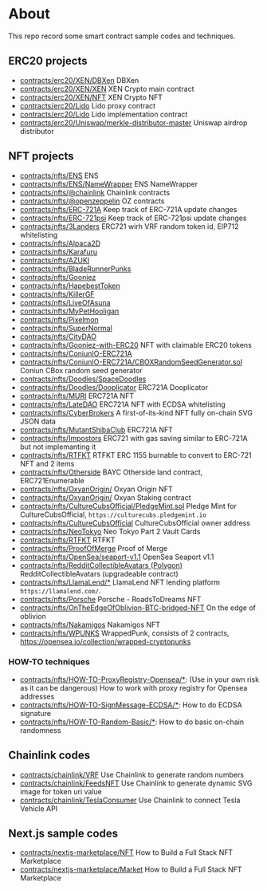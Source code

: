 # About

This repo record some smart contract sample codes and techniques.

## ERC20 projects

- [contracts/erc20/XEN/DBXen](https://etherscan.io/address/0xf5c80c305803280b587f8cabbccdc4d9bf522abd#code) DBXen
- [contracts/erc20/XEN/XEN](https://etherscan.io/address/0x06450dEe7FD2Fb8E39061434BAbCFC05599a6Fb8) XEN Crypto main contract
- [contracts/erc20/XEN/NFT](https://etherscan.io/address/0x0a252663DBCc0b073063D6420a40319e438Cfa59) XEN Crypto NFT
- [contracts/erc20/Lido](https://etherscan.io/address/0xae7ab96520DE3A18E5e111B5EaAb095312D7fE84#readProxyContract) Lido proxy contract
- [contracts/erc20/Lido](https://etherscan.io/address/0x47ebab13b806773ec2a2d16873e2df770d130b50#code) Lido implementation contract
- [contracts/erc20/Uniswap/merkle-distributor-master](https://github.com/Uniswap/merkle-distributor) Uniswap airdrop distributor

## NFT projects

- [contracts/nfts/ENS](https://etherscan.io/address/0x57f1887a8bf19b14fc0df6fd9b2acc9af147ea85#code) ENS
- [contracts/nfts/ENS/NameWrapper](https://etherscan.io/address/0xd4416b13d2b3a9abae7acd5d6c2bbdbe25686401#code) ENS NameWrapper
- [contracts/nfts/@chainlink](https://openzeppelin.com/) Chainlink contracts
- [contracts/nfts/@openzeppelin](https://openzeppelin.com/) OZ contracts
- [contracts/nfts/ERC-721A](https://github.com/chiru-labs/ERC721A/releases) Keep track of ERC-721A update changes
- [contracts/nfts/ERC-721psi](https://github.com/estarriolvetch/ERC721Psi/releases) Keep track of ERC-721psi update changes
- [contracts/nfts/3Landers](https://etherscan.io/address/0xb4d06d46a8285f4ec79fd294f78a881799d8ced9#code) ERC721 wirh VRF random token id, EIP712 whitelisting
- [contracts/nfts/Alpaca2D](https://etherscan.io/address/0x3db5463a9e2d04334192c6f2dd4b72def4751a61)
- [contracts/nfts/Karafuru](https://etherscan.io/address/0xd2f668a8461d6761115daf8aeb3cdf5f40c532c6)
- [contracts/nfts/AZUKI](https://etherscan.io/address/0xed5af388653567af2f388e6224dc7c4b3241c544)
- [contracts/nfts/BladeRunnerPunks](https://etherscan.io/address/0x0651132f094551f9d4e40de3e1e2f8b7ac149c3a)
- [contracts/nfts/Gooniez](https://etherscan.io/address/0x18cd9fda7d584401d04e30bf73fb0013efe65bb0)
- [contracts/nfts/HapebestToken](https://etherscan.io/address/0x4db1f25d3d98600140dfc18deb7515be5bd293af)
- [contracts/nfts/KillerGF](https://etherscan.io/address/0x6be69b2a9b153737887cfcdca7781ed1511c7e36)
- [contracts/nfts/LiveOfAsuna](https://etherscan.io/address/0xaf615b61448691fc3e4c61ae4f015d6e77b6cca8)
- [contracts/nfts/MyPetHooligan](https://etherscan.io/address/0x09233d553058c2f42ba751c87816a8e9fae7ef10)
- [contracts/nfts/Pixelmon](https://etherscan.io/address/0x32973908faee0bf825a343000fe412ebe56f802a)
- [contracts/nfts/SuperNormal](https://etherscan.io/address/0xd532b88607b1877fe20c181cba2550e3bbd6b31c)
- [contracts/nfts/CityDAO](https://etherscan.io/address/0x7eef591a6cc0403b9652e98e88476fe1bf31ddeb)
- [contracts/nfts/Gooniez-with-ERC20](https://etherscan.io/address/0x18cd9fda7d584401d04e30bf73fb0013efe65bb0) NFT with claimable ERC20 tokens
- [contracts/nfts/ConiunIO-ERC721A](https://etherscan.io/address/0x03ef30e1aee25abd320ad961b8cd31aa1a011c97)
- [contracts/nfts/ConiunIO-ERC721A/CBOXRandomSeedGenerator.sol](https://etherscan.io/address/0xaf8BFFf3962E49afaEA9e49BbaFAb57F4daa77E0) Coniun CBox random seed generator
- [contracts/nfts/Doodles/SpaceDoodles](https://etherscan.io/address/0x620b70123fb810f6c653da7644b5dd0b6312e4d8)
- [contracts/nfts/Doodles/Dooplicator](https://etherscan.io/address/0x466cfcd0525189b573e794f554b8a751279213ac) ERC721A Dooplicator
- [contracts/nfts/MURI](https://etherscan.io/address/0x4b61413d4392c806e6d0ff5ee91e6073c21d6430) ERC721A NFT
- [contracts/nfts/LateDAO](https://etherscan.io/address/0x9717e477cc5869a4a228361492b9bf7b8db58582) ERC721A NFT with ECDSA whitelisting
- [contracts/nfts/CyberBrokers](https://etherscan.io/address/0x892848074ddea461a15f337250da3ce55580ca85) A first-of-its-kind NFT fully on-chain SVG JSON data
- [contracts/nfts/MutantShibaClub](https://etherscan.io/address/0xca95777971c7c438eecbd8bfc23249fbee99e716) ERC721A NFT
- [contracts/nfts/Impostors](https://etherscan.io/address/0x3110ef5f612208724ca51f5761a69081809f03b7) ERC721 with gas saving similar to ERC-721A but not implemanting it
- [contracts/nfts/RTFKT](https://etherscan.io/address/0x86825dfca7a6224cfbd2da48e85df2fc3aa7c4b1) RTFKT ERC 1155 burnable to convert to ERC-721 NFT and 2 items
- [contracts/nfts/Otherside](https://etherscan.io/address/0x34d85c9cdeb23fa97cb08333b511ac86e1c4e258) BAYC Otherside land contract, ERC721Enumerable
- [contracts/nfts/OxyanOrigin/](https://etherscan.io/address/0xe106c63e655df0e300b78336af587f300cff9e76) Oxyan Origin NFT
- [contracts/nfts/OxyanOrigin/](https://etherscan.io/address/0xbba10c994e2780b459cf6511d9ad3d4f5d38b5a1) Oxyan Staking contract
- [contracts/nfts/CultureCubsOfficial/PledgeMint.sol](https://etherscan.io/address/0xFbFFbe6F2e0f4b5D0C3DA9b6813d99a4F18fB358) Pledge Mint for CultureCubsOfficial, `https://culturecubs.pledgemint.io`
- [contracts/nfts/CultureCubsOfficial](https://etherscan.io/address/0xAc047cF33CBAcEd70E77Efb41Cff705A31031d26) CultureCubsOfficial owner address
- [contracts/nfts/NeoTokyo](https://etherscan.io/address/0xab0b0dd7e4eab0f9e31a539074a03f1c1be80879#code) Neo Tokyo Part 2 Vault Cards
- [contracts/nfts/RTFKT](https://etherscan.io/address/0x86825dfca7a6224cfbd2da48e85df2fc3aa7c4b1#code) RTFKT
- [contracts/nfts/ProofOfMerge](https://etherscan.io/address/0xf4dd946d1406e215a87029db56c69e1bcf3e1773) Proof of Merge
- [contracts/nfts/OpenSea/seaport-v1.1](https://etherscan.io/address/0x00000000006c3852cbef3e08e8df289169ede581#code) OpenSea Seaport v1.1
- [contracts/nfts/RedditCollectibleAvatars (Polygon)](https://polygonscan.com/address/0x63992726dac0752c394a6419fe14d595dc3ba441#code) RedditCollectibleAvatars (upgradeable contract)
- [contracts/nfts/LlamaLend/\*](https://etherscan.io/address/0x55F9F26b3d7a4459205c70994c11775629530eA5) LlamaLend NFT lending platform `https://llamalend.com/`.
- [contracts/nfts/Porsche](https://etherscan.io/address/0xccdf1373040d9ca4b5be1392d1945c1dae4a862c#code) Porsche - RoadsToDreams NFT
- [contracts/nfts/OnTheEdgeOfOblivion-BTC-bridged-NFT](https://etherscan.io/address/0x48e934457d3082cd4068d10c80daace98378409f) On the edge of oblivion
- [contracts/nfts/Nakamigos](https://etherscan.io/address/0xd774557b647330c91bf44cfeab205095f7e6c367#code) Nakamigos NFT
- [contracts/nfts/WPUNKS](https://www.wrappedpunks.com/) WrappedPunk, consists of 2 contracts, https://opensea.io/collection/wrapped-cryptopunks

### HOW-TO techniques

- [contracts/nfts/HOW-TO-ProxyRegistry-Opensea/\*](https://gist.github.com/dievardump/483eb43bc6ed30b14f01e01842e3339b): (Use in your own risk as it can be dangerous) How to work with proxy registry for Opensea addresses
- [contracts/nfts/HOW-TO-SignMessage-ECDSA/\*](https://docs.openzeppelin.com/contracts/2.x/utilities): How to do ECDSA signature
- [contracts/nfts/HOW-TO-Random-Basic/\*](https://fravoll.github.io/solidity-patterns/randomness.html): How to do basic on-chain randomness

## Chainlink codes

- [contracts/chainlink/VRF](https://youtu.be/JqZWariqh5s) Use Chainlink to generate random numbers
- [contracts/chainlink/FeedsNFT](https://youtu.be/nS9xP1hxg3w) Use Chainlink to generate dynamic SVG image for token uri value
- [contracts/chainlink/TeslaConsumer](https://blog.chain.link/create-tesla-smart-contract-rental/) Use Chainlink to connect Tesla Vehicle API

## Next.js sample codes

- [contracts/nextjs-marketplace/NFT](https://youtu.be/GKJBEEXUha0) How to Build a Full Stack NFT Marketplace
- [contracts/nextjs-marketplace/Market](https://youtu.be/GKJBEEXUha0) How to Build a Full Stack NFT Marketplace
